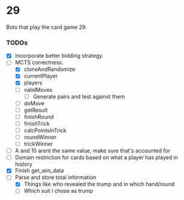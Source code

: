 # 29

Bots that play the card game 29. 

### TODOs
- [X] Incorporate better bidding strategy.
- [ ] MCTS correctness.
  - [X] cloneAndRandomize
  - [X] currentPlayer
  - [X] players
  - [ ] validMoves
    - [ ] Generate pairs and test against them
  - [ ] doMove
  - [ ] getResult
  - [ ] finishRound
  - [ ] finishTrick
  - [ ] calcPointsInTrick
  - [ ] roundWinner
  - [ ] trickWinner
- [ ] A and 10 arent the same value, make sure that's accounted for
- [ ] Domain restriction for cards based on what a player has played in history
- [X] Finish get_win_data 
- [ ] Parse and store total information
  - [X] Things like who revealed the trump and in which hand/round
  - [ ] Which suit i chose as trump
